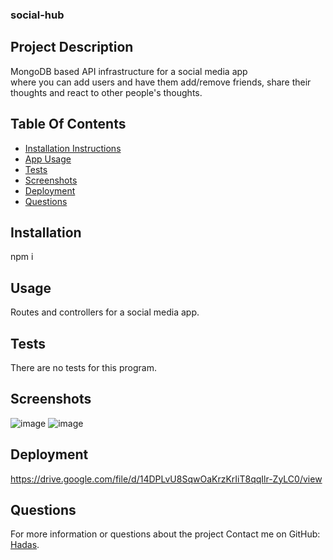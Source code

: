 ### social-hub

## Project Description

MongoDB based API infrastructure for a social media app  
where you can add users and have them add/remove friends, share their thoughts and react to other people's thoughts.

## Table Of Contents

- [Installation Instructions](#installation)
- [App Usage](#usage)
- [Tests](#tests)
- [Screenshots](#screenshots)
- [Deployment](#deployment)
- [Questions](#questions)

## Installation

npm i

## Usage

Routes and controllers for a social media app.

## Tests

There are no tests for this program.

## Screenshots
![image](https://user-images.githubusercontent.com/80355222/164752249-16e91c04-4566-4bff-a9c4-528f8db0d808.png)
![image](https://user-images.githubusercontent.com/80355222/164752322-2cd58b7e-c0a9-459c-8a03-c394a83bbdb7.png)

## Deployment

https://drive.google.com/file/d/14DPLvU8SqwOaKrzKrIiT8qqIlr-ZyLC0/view

## Questions

For more information or questions about the project
Contact me on GitHub: [Hadas](https://github.com/hadasss/).
